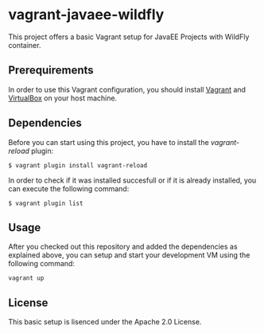 # vagrant-javaee-wildfly
This project offers a basic Vagrant setup for JavaEE Projects with WildFly container.

## Prerequirements

In order to use this Vagrant configuration, you should install [Vagrant](https://www.vagrantup.com/) and [VirtualBox](https://www.virtualbox.org/) on your host machine.

## Dependencies

Before you can start using this project, you have to install the *vagrant-reload* plugin:

    $ vagrant plugin install vagrant-reload

In order to check if it was installed succesfull or if it is already installed, you can execute the following command:

    $ vagrant plugin list

## Usage

After you checked out this repository and added the dependencies as explained above, you can setup and start your development VM using the following command:

    vagrant up

## License

This basic setup is lisenced under the Apache 2.0 License.
